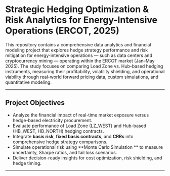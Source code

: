 # Strategic Hedging Optimization & Risk Analytics for Energy-Intensive Operations (ERCOT, 2025)

This repository contains a comprehensive data analytics and financial modeling project that explores hedge strategy performance and risk mitigation for energy-intensive operations — such as data centers and cryptocurrency mining — operating within the ERCOT market (Jan–May 2025). The study focuses on comparing Load Zone vs. Hub-based hedging instruments, measuring their profitability, volatility shielding, and operational viability through real-world forward pricing data, custom simulations, and quantitative modeling.

---

## Project Objectives

- Analyze the financial impact of real-time market exposure versus hedge-based electricity procurement.
- Evaluate performance of Load Zone (LZ_WEST) and Hub-based (HB_WEST, HB_NORTH) hedging contracts.
- Integrate **basis risk**, **fixed basis contracts**, and **CRRs** into comprehensive hedge strategy comparisons.
- Simulate operational risk using **Monte Carlo Simulation ** to measure uncertainty, Sharpe ratios, and tail loss scenarios.
- Deliver decision-ready insights for cost optimization, risk shielding, and hedge timing.

---

